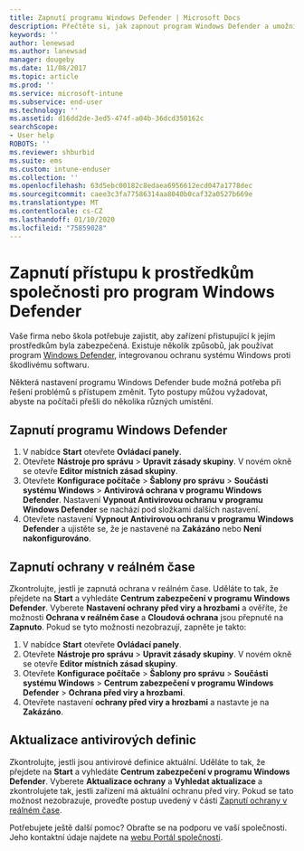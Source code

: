 ```yaml
---
title: Zapnutí programu Windows Defender | Microsoft Docs
description: Přečtěte si, jak zapnout program Windows Defender a umožnit mu tak přístup k prostředkům společnosti.
keywords: ''
author: lenewsad
ms.author: lanewsad
manager: dougeby
ms.date: 11/08/2017
ms.topic: article
ms.prod: ''
ms.service: microsoft-intune
ms.subservice: end-user
ms.technology: ''
ms.assetid: d16dd2de-3ed5-474f-a04b-36dcd350162c
searchScope:
- User help
ROBOTS: ''
ms.reviewer: shburbid
ms.suite: ems
ms.custom: intune-enduser
ms.collection: ''
ms.openlocfilehash: 63d5ebc00182c8edaea6956612ecd047a1778dec
ms.sourcegitcommit: caee3c3fa77586314aa8040b0caf32a0527b669e
ms.translationtype: MT
ms.contentlocale: cs-CZ
ms.lasthandoff: 01/10/2020
ms.locfileid: "75859028"
---
```

# <a name="turn-on-windows-defender-to-access-company-resources"></a>Zapnutí přístupu k prostředkům společnosti pro program Windows Defender

Vaše firma nebo škola potřebuje zajistit, aby zařízení přistupující k jejím prostředkům byla zabezpečená. Existuje několik způsobů, jak používat program [Windows Defender](https://www.microsoft.com/safety/pc-security/windows-defender.aspx), integrovanou ochranu systému Windows proti škodlivému softwaru.

Některá nastavení programu Windows Defender bude možná potřeba při řešení problémů s přístupem změnit. Tyto postupy můžou vyžadovat, abyste na počítači přešli do několika různých umístění.

## <a name="turn-on-windows-defender"></a>Zapnutí programu Windows Defender

1. V nabídce **Start** otevřete **Ovládací panely**.
2. Otevřete **Nástroje pro správu** > **Upravit zásady skupiny**. V novém okně se otevře **Editor místních zásad skupiny**.
3. Otevřete **Konfigurace počítače** > **Šablony pro správu** > **Součásti systému Windows** > **Antivirová ochrana v programu Windows Defender**. Nastavení **Vypnout Antivirovou ochranu v programu Windows Defender** se nachází pod složkami dalších nastavení. 
4. Otevřete nastavení **Vypnout Antivirovou ochranu v programu Windows Defender** a ujistěte se, že je nastavené na **Zakázáno** nebo **Není nakonfigurováno**.

## <a name="turn-on-real-time-protection"></a>Zapnutí ochrany v reálném čase

Zkontrolujte, jestli je zapnutá ochrana v reálném čase. Uděláte to tak, že přejdete na **Start** a vyhledáte **Centrum zabezpečení v programu Windows Defender**. Vyberete **Nastavení ochrany před viry a hrozbami**  a ověříte, že možnosti **Ochrana v reálném čase** a **Cloudová ochrana** jsou přepnuté na **Zapnuto**. Pokud se tyto možnosti nezobrazují, zapněte je takto:

1. V nabídce **Start** otevřete **Ovládací panely**.
2. Otevřete **Nástroje pro správu** > **Upravit zásady skupiny**. V novém okně se otevře **Editor místních zásad skupiny**.
3. Otevřete **Konfigurace počítače** > **Šablony pro správu** > **Součásti systému Windows** > **Centrum zabezpečení v programu Windows Defender** > **Ochrana před viry a hrozbami**.
4. Otevřete nastavení **ochrany před viry a hrozbami** a nastavte je na **Zakázáno**.

## <a name="update-your-antivirus-definitions"></a>Aktualizace antivirových definic

Zkontrolujte, jestli jsou antivirové definice aktuální. Uděláte to tak, že přejdete na **Start** a vyhledáte **Centrum zabezpečení v programu Windows Defender**. Vyberete **Aktualizace ochrany** a **Vyhledat aktualizace** a zkontrolujete tak, jestli zařízení má aktuální ochranu před viry. Pokud se tato možnost nezobrazuje, proveďte postup uvedený v části [Zapnutí ochrany v reálném čase](turn-on-defender-windows.md#turn-on-real-time-protection).

Potřebujete ještě další pomoc? Obraťte se na podporu ve vaší společnosti. Jeho kontaktní údaje najdete na [webu Portál společnosti](https://go.microsoft.com/fwlink/?linkid=2010980).
